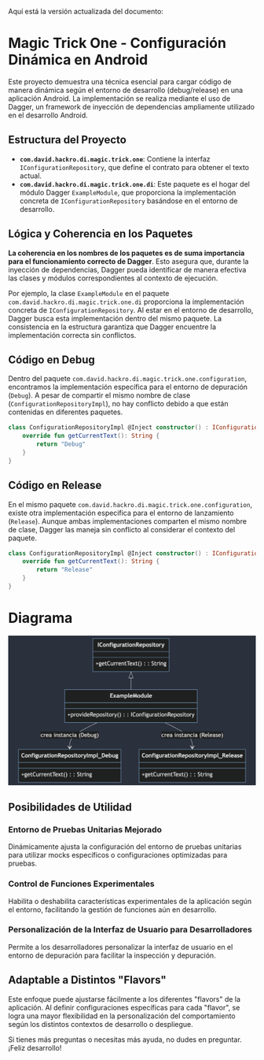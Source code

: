 
Aquí está la versión actualizada del documento:

# Magic Trick One - Configuración Dinámica en Android

Este proyecto demuestra una técnica esencial para cargar código de manera dinámica según el entorno de desarrollo (debug/release) en una aplicación Android. La implementación se realiza mediante el uso de Dagger, un framework de inyección de dependencias ampliamente utilizado en el desarrollo Android.

## Estructura del Proyecto

- **`com.david.hackro.di.magic.trick.one`**: Contiene la interfaz `IConfigurationRepository`, que define el contrato para obtener el texto actual.
- **`com.david.hackro.di.magic.trick.one.di`**: Este paquete es el hogar del módulo Dagger `ExampleModule`, que proporciona la implementación concreta de `IConfigurationRepository` basándose en el entorno de desarrollo.

## Lógica y Coherencia en los Paquetes

**La coherencia en los nombres de los paquetes es de suma importancia para el funcionamiento correcto de Dagger**. Esto asegura que, durante la inyección de dependencias, Dagger pueda identificar de manera efectiva las clases y módulos correspondientes al contexto de ejecución.

Por ejemplo, la clase `ExampleModule` en el paquete `com.david.hackro.di.magic.trick.one.di` proporciona la implementación concreta de `IConfigurationRepository`. Al estar en el entorno de desarrollo, Dagger busca esta implementación dentro del mismo paquete. La consistencia en la estructura garantiza que Dagger encuentre la implementación correcta sin conflictos.

## Código en Debug

Dentro del paquete `com.david.hackro.di.magic.trick.one.configuration`, encontramos la implementación específica para el entorno de depuración (`Debug`). A pesar de compartir el mismo nombre de clase (`ConfigurationRepositoryImpl`), no hay conflicto debido a que están contenidas en diferentes paquetes.

```kotlin
class ConfigurationRepositoryImpl @Inject constructor() : IConfigurationRepository {
    override fun getCurrentText(): String {
        return "Debug"
    }
}
```

## Código en Release

En el mismo paquete `com.david.hackro.di.magic.trick.one.configuration`, existe otra implementación específica para el entorno de lanzamiento (`Release`). Aunque ambas implementaciones comparten el mismo nombre de clase, Dagger las maneja sin conflicto al considerar el contexto del paquete.

```kotlin
class ConfigurationRepositoryImpl @Inject constructor() : IConfigurationRepository {
    override fun getCurrentText(): String {
        return "Release"
    }
}
```

# Diagrama

![English Diagram](spanish_diagram.png)


## Posibilidades de Utilidad

### Entorno de Pruebas Unitarias Mejorado

Dinámicamente ajusta la configuración del entorno de pruebas unitarias para utilizar mocks específicos o configuraciones optimizadas para pruebas.

### Control de Funciones Experimentales

Habilita o deshabilita características experimentales de la aplicación según el entorno, facilitando la gestión de funciones aún en desarrollo.

### Personalización de la Interfaz de Usuario para Desarrolladores

Permite a los desarrolladores personalizar la interfaz de usuario en el entorno de depuración para facilitar la inspección y depuración.

## Adaptable a Distintos "Flavors"

Este enfoque puede ajustarse fácilmente a los diferentes "flavors" de la aplicación. Al definir configuraciones específicas para cada "flavor", se logra una mayor flexibilidad en la personalización del comportamiento según los distintos contextos de desarrollo o despliegue.

Si tienes más preguntas o necesitas más ayuda, no dudes en preguntar. ¡Feliz desarrollo!
